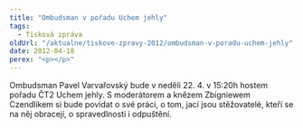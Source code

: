 ```yaml
---
title: "Ombudsman v pořadu Uchem jehly"
tags:
  - Tisková zpráva
oldUrl: "/aktualne/tiskove-zpravy-2012/ombudsman-v-poradu-uchem-jehly"
date: 2012-04-18
perex: "<p></p>"
---
```


<!-- imported from the old website -->

Ombudsman Pavel Varvařovský bude v neděli 22. 4. v 15:20h hostem pořadu ČT2 Uchem jehly. S moderátorem a knězem Zbigniewem Czendlikem si bude povídat o své práci, o tom, jací jsou stěžovatelé, kteří se na něj obracejí, o spravedlnosti i odpuštění.

